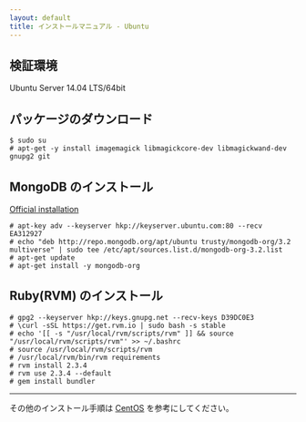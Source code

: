 ```yaml
---
layout: default
title: インストールマニュアル - Ubuntu
---
```


## 検証環境

Ubuntu Server 14.04 LTS/64bit

## パッケージのダウンロード

~~~
$ sudo su
# apt-get -y install imagemagick libmagickcore-dev libmagickwand-dev gnupg2 git
~~~

## MongoDB のインストール

[Official installation](https://docs.mongodb.org/manual/tutorial/install-mongodb-on-ubuntu/)

~~~
# apt-key adv --keyserver hkp://keyserver.ubuntu.com:80 --recv EA312927
# echo "deb http://repo.mongodb.org/apt/ubuntu trusty/mongodb-org/3.2 multiverse" | sudo tee /etc/apt/sources.list.d/mongodb-org-3.2.list
# apt-get update
# apt-get install -y mongodb-org
~~~

## Ruby(RVM) のインストール

~~~
# gpg2 --keyserver hkp://keys.gnupg.net --recv-keys D39DC0E3
# \curl -sSL https://get.rvm.io | sudo bash -s stable
# echo '[[ -s "/usr/local/rvm/scripts/rvm" ]] && source "/usr/local/rvm/scripts/rvm"' >> ~/.bashrc
# source /usr/local/rvm/scripts/rvm
# /usr/local/rvm/bin/rvm requirements
# rvm install 2.3.4
# rvm use 2.3.4 --default
# gem install bundler
~~~

---
その他のインストール手順は [CentOS](manual.html) を参考にしてください。
